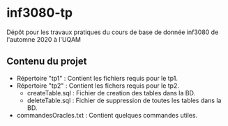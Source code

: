 # inf3080-tp
Dépôt pour les travaux pratiques du cours de base de donnée inf3080 de l'automne 2020 à l'UQAM


## Contenu du projet

* Répertoire "tp1" : Contient les fichiers requis pour le tp1.
* Répertoire "tp2" : Contient les fichers requis pour le tp2.
   * createTable.sql : Fichier de creation des tables dans la BD.
   * deleteTable.sql : Fichier de suppression de toutes les tables dans la BD.
* commandesOracles.txt : Contient quelques commandes utiles.
